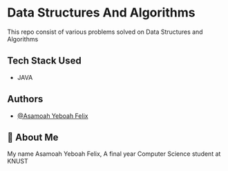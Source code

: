 # Data Structures And Algorithms

 This repo consist of various problems solved on Data Structures and Algorithms

## Tech Stack Used

-   JAVA


## Authors

- [@Asamoah Yeboah Felix](https://www.github.com/gyatashoa)


## 🚀 About Me

My name Asamoah Yeboah Felix, A final year Computer Science student at KNUST

